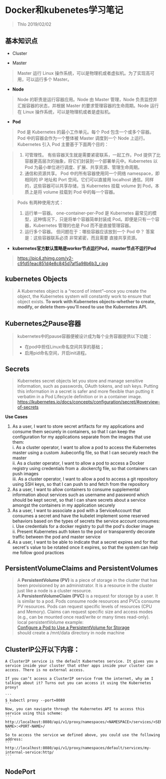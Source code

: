 # Docker和kubenetes学习笔记

> Thlo 2019/02/02

## 基本知识点

+ Cluster

+ Master

> Master 运行 Linux 操作系统，可以是物理机或者虚拟机。为了实现高可用，可以运行多个 Master。

+ **Node**

> Node 的职责是运行容器应用。Node 由 Master 管理，Node 负责监控并汇报容器的状态，并根据 Master 的要求管理容器的生命周期。Node 运行在 Linux 操作系统，可以是物理机或者是虚拟机。

+ **Pod**

>Pod 是 Kubernetes 的最小工作单元。每个 Pod 包含一个或多个容器。Pod 中的容器会作为一个整体被 Master 调度到一个 Node 上运行。
Kubernetes 引入 Pod 主要基于下面两个目的：

>1. 可管理性。
有些容器天生就是需要紧密联系，一起工作。Pod 提供了比容器更高层次的抽象，将它们封装到一个部署单元中。Kubernetes 以 Pod 为最小单位进行调度、扩展、共享资源、管理生命周期。
>2. 通信和资源共享。
Pod 中的所有容器使用同一个网络 namespace，即相同的 IP 地址和 Port 空间。它们可以直接用 localhost 通信。同样的，这些容器可以共享存储，当 Kubernetes 挂载 volume 到 Pod，本质上是将 volume 挂载到 Pod 中的每一个容器。

>Pods 有两种使用方式：
>1. 运行单一容器。
one-container-per-Pod 是 Kubernetes 最常见的模型，这种情况下，只是将单个容器简单封装成 Pod。即便是只有一个容器，Kubernetes 管理的也是 Pod 而不是直接管理容器。
>2. 运行多个容器。
但问题在于：哪些容器应该放到一个 Pod 中？ 
答案是：这些容器联系必须 非常紧密，而且需要 直接共享资源。

+ **kubernetes官方默认策略是worker节点运行Pod，master节点不运行Pod**

><https://pic4.zhimg.com/v2-c91d51eac851d4e8c845d7af5a98b6b3_r.jpg>

## kubernetes Objects

>A Kubernetes object is a “record of intent”–once you create the object, the Kubernetes system will constantly work to ensure that object exists.
**To work with Kubernetes objects–whether to create, modify, or delete them–you’ll need to use the Kubernetes API.**

## Kubernetes之Pause容器

>kubernetes中的pause容器便被设计成为每个业务容器提供以下功能：
>+ 在pod中担任Linux命名空间共享的基础；
>+ 启用pid命名空间，开启init进程。

## Secrets
>Kubernetes secret objects let you store and manage sensitive information, such as passwords, OAuth tokens, and ssh keys. Putting this information in a secret is safer and more flexible than putting it verbatim in a Pod Lifecycle definition or in a container image.
<https://kubernetes.io/docs/concepts/configuration/secret/#overview-of-secrets>

**Use Cases**

1. As a user, I want to store secret artifacts for my applications and consume them securely in containers, so that I can keep the configuration for my applications separate from the images that use them:        
  i. As a cluster operator, I want to allow a pod to access the Kubernetes master using a custom .kubeconfig file, so that I can securely reach the master      
ii. As a cluster operator, I want to allow a pod to access a Docker registry using credentials from a .dockercfg file, so that containers can push images       
iii. As a cluster operator, I want to allow a pod to access a git repository using SSH keys, so that I can push to and fetch from the repository        
2. As a user, I want to allow containers to consume supplemental information about services such as username and password which should be kept secret, so that I can share secrets about a service amongst the containers in my application securely        
3. As a user, I want to associate a pod with a ServiceAccount that consumes a secret and have the kubelet implement some reserved behaviors based on the types of secrets the service account consumes:     
i. Use credentials for a docker registry to pull the pod's docker image     
ii. Present Kubernetes auth token to the pod or transparently decorate traffic between the pod and master service       
4. As a user, I want to be able to indicate that a secret expires and for that secret's value to be rotated once it expires, so that the system can help me follow good practices

## PersistentVolumeClaims and PersistentVolumes
>A **PersistentVolume (PV)** is a piece of storage in the cluster that has been provisioned by an administrator. It is a resource in the cluster just like a node is a cluster resource.        
A **PersistentVolumeClaim (PVC)** is a request for storage by a user. It is similar to a pod. Pods consume node resources and PVCs consume PV resources. Pods can request specific levels of resources (CPU and Memory). Claims can request specific size and access modes (e.g., can be mounted once read/write or many times read-only).              
local persistentVolume example:     
[Configure a Pod to Use a PersistentVolume for Storage](https://kubernetes.io/docs/tasks/configure-pod-container/configure-persistent-volume-storage/)  
should create a /mnt/data directory in node machine

## ClusterIP公开以下内容：
    A ClusterIP service is the default Kubernetes service. It gives you a service inside your cluster that other apps inside your cluster can access. There is no external access.

    If you can’t access a ClusterIP service from the internet, why am I talking about it? Turns out you can access it using the Kubernetes proxy!

    ```
    $ kubectl proxy --port=8080
    ```
    Now, you can navigate through the Kubernetes API to access this service using this scheme:
    ```
    http://localhost:8080/api/v1/proxy/namespaces/<NAMESPACE>/services/<SERVICE-NAME>:<PORT-NAME>/
    ```
    So to access the service we defined above, you could use the following address:
    ```
    http://localhost:8080/api/v1/proxy/namespaces/default/services/my-internal-service:http/
    ```
## NodePort
